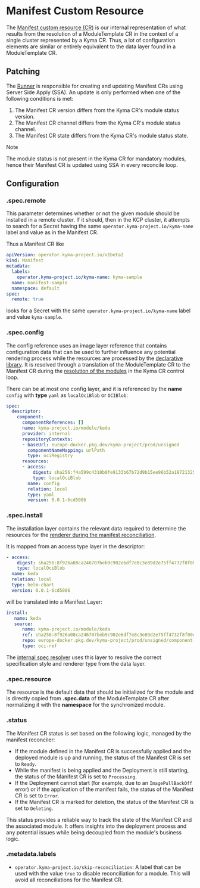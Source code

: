 # Manifest Custom Resource

The [Manifest custom resource (CR)](../../../api/v1beta2/manifest_types.go) is our internal representation of what results from the resolution of a ModuleTemplate CR in the context of a single cluster represented by a Kyma CR. Thus, a lot of configuration elements are similar or entirely equivalent to the data layer found in a ModuleTemplate CR.

## Patching

The [Runner](../../../pkg/module/sync/runner.go) is responsible for creating and updating Manifest CRs using Server Side Apply (SSA). An update is only performed when one of the following conditions is met:

1. The Manifest CR version differs from the Kyma CR's module status version.
2. The Manifest CR channel differs from the Kyma CR's module status channel.
3. The Manifest CR state differs from the Kyma CR's module status state.

>[!NOTE] 
>The module status is not present in the Kyma CR for mandatory modules, hence their Manifest CR is updated using SSA in every reconcile loop.

## Configuration

### **.spec.remote**

This parameter determines whether or not the given module should be installed in a remote cluster. If it should, then in the KCP cluster, it attempts to search for a Secret having the same `operator.kyma-project.io/kyma-name` label and value as in the Manifest CR.

Thus a Manifest CR like

```yaml
apiVersion: operator.kyma-project.io/v1beta2
kind: Manifest
metadata:
  labels:
    operator.kyma-project.io/kyma-name: kyma-sample
  name: manifest-sample
  namespace: default
spec:
  remote: true
```

looks for a Secret with the same `operator.kyma-project.io/kyma-name` label and value `kyma-sample`.

### **.spec.config**

The config reference uses an image layer reference that contains configuration data that can be used to further
influence any potential rendering process while the resources are processed by
the [declarative library](../../../internal/declarative/README.md#resource-rendering). It is resolved through a
translation of the ModuleTemplate CR to the Manifest CR during
the [resolution of the modules](../../../internal/manifest/parser/template_to_module.go) in the Kyma CR control loop.

There can be at most one config layer, and it is referenced by the **name** `config` with **type** `yaml` as `localOciBlob` or `OCIBlob`:

```yaml
spec:
  descriptor:
    component:
      componentReferences: []
      name: kyma-project.io/module/keda
      provider: internal
      repositoryContexts:
      - baseUrl: europe-docker.pkg.dev/kyma-project/prod/unsigned
        componentNameMapping: urlPath
        type: ociRegistry
      resources:
      - access:
          digest: sha256:f4a599c4310b0fe9133b67b72d9b15ee96b52a1872132528c83978239b5effef
          type: localOciBlob
        name: config
        relation: local
        type: yaml
        version: 0.0.1-6cd5086
```

### **.spec.install**

The installation layer contains the relevant data required to determine the resources for the [renderer during the manifest reconciliation](../../../internal/declarative/README.md#resource-rendering).

It is mapped from an access type layer in the descriptor:

```yaml
- access:
    digest: sha256:8f926a08ca246707beb9c902e6df7e8c3e89d2e75ff4732f8f00c424ba8456bf
    type: localOciBlob
  name: keda
  relation: local
  type: helm-chart
  version: 0.0.1-6cd5086
```

will be translated into a Manifest Layer:

```yaml
install:
   name: keda
   source:
      name: kyma-project.io/module/keda
      ref: sha256:8f926a08ca246707beb9c902e6df7e8c3e89d2e75ff4732f8f00c424ba8456bf
      repo: europe-docker.pkg.dev/kyma-project/prod/unsigned/component-descriptors
      type: oci-ref
```

The [internal spec resolver](../../../internal/manifest/spec_resolver.go) uses this layer to resolve the correct specification style and renderer type from the data layer.

### **.spec.resource**

The resource is the default data that should be initialized for the module and is directly copied from **.spec.data** of the ModuleTemplate CR after normalizing it with the **namespace** for the synchronized module.

### **.status**

The Manifest CR status is set based on the following logic, managed by the manifest reconciler: 

- If the module defined in the Manifest CR is successfully applied and the deployed module is up and running, the status of the Manifest CR is set to `Ready`.
- While the manifest is being applied and the Deployment is still starting, the status of the Manifest CR is set to `Processing`.
- If the Deployment cannot start (for example, due to an `ImagePullBackOff` error) or if the application of the manifest fails, the status of the Manifest CR is set to `Error`.
- If the Manifest CR is marked for deletion, the status of the Manifest CR is set to `Deleting`.

This status provides a reliable way to track the state of the Manifest CR and the associated module. It offers insights into the deployment process and any potential issues while being decoupled from the module's business logic.

### **.metadata.labels**

* `operator.kyma-project.io/skip-reconciliation`: A label that can be used with the value `true` to disable reconciliation for a module. This will avoid all reconciliations for the Manifest CR.

